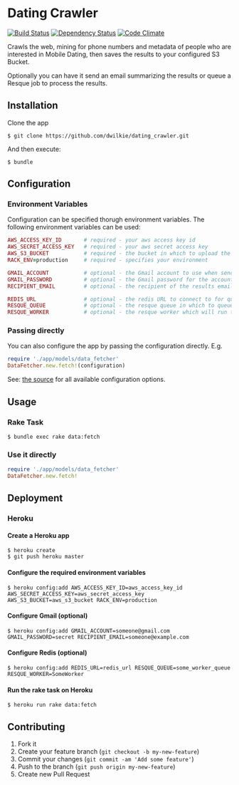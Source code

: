 # Dating Crawler

[![Build Status](https://travis-ci.org/dwilkie/dating_crawler.png)](https://travis-ci.org/dwilkie/dating_crawler) [![Dependency Status](https://gemnasium.com/dwilkie/dating_crawler.png)](https://gemnasium.com/dwilkie/dating_crawler) [![Code Climate](https://codeclimate.com/github/dwilkie/dating_crawler.png)](https://codeclimate.com/github/dwilkie/dating_crawler)


Crawls the web, mining for phone numbers and metadata of people who are interested in Mobile Dating, then saves the results to your configured S3 Bucket.

Optionally you can have it send an email summarizing the results or queue a Resque job to process the results.

## Installation

Clone the app

    $ git clone https://github.com/dwilkie/dating_crawler.git

And then execute:

    $ bundle

## Configuration

### Environment Variables

Configuration can be specified thorugh environment variables. The following environment variables can be used:

```ruby
AWS_ACCESS_KEY_ID       # required - your aws access key id
AWS_SECRET_ACCESS_KEY   # required - your aws secret access key
AWS_S3_BUCKET           # required - the bucket in which to upload the results
RACK_ENV=production     # required - specifies your environment

GMAIL_ACCOUNT           # optional - the Gmail account to use when sending the results email
GMAIL_PASSWORD          # optional - the Gmail password for the account above
RECIPIENT_EMAIL         # optional - the recipient of the results email

REDIS_URL               # optional - the redis URL to connect to for queuing the Resque job
RESQUE_QUEUE            # optional - the resque queue in which to queue the job
RESQUE_WORKER           # optional - the resque worker which will run the job
```

### Passing directly

You can also configure the app by passing the configuration directly. E.g.

```ruby
require './app/models/data_fetcher'
DataFetcher.new.fetch!(configuration)
```

See: [the source](https://github.com/dwilkie/dating_crawler/blob/master/app/models/data_fetcher.rb) for all available configuration options.


## Usage

### Rake Task

    $ bundle exec rake data:fetch

### Use it directly

```ruby
require './app/models/data_fetcher'
DataFetcher.new.fetch!
```

## Deployment

### Heroku

#### Create a Heroku app

    $ heroku create
    $ git push heroku master

#### Configure the required environment variables

    $ heroku config:add AWS_ACCESS_KEY_ID=aws_access_key_id AWS_SECRET_ACCESS_KEY=aws_secret_access_key AWS_S3_BUCKET=aws_s3_bucket RACK_ENV=production

#### Configure Gmail (optional)

    $ heroku config:add GMAIL_ACCOUNT=someone@gmail.com GMAIL_PASSWORD=secret RECIPIENT_EMAIL=someone@example.com

#### Configure Redis (optional)

    $ heroku config:add REDIS_URL=redis_url RESQUE_QUEUE=some_worker_queue RESQUE_WORKER=SomeWorker

#### Run the rake task on Heroku

    $ heroku run rake data:fetch

## Contributing

1. Fork it
2. Create your feature branch (`git checkout -b my-new-feature`)
3. Commit your changes (`git commit -am 'Add some feature'`)
4. Push to the branch (`git push origin my-new-feature`)
5. Create new Pull Request
